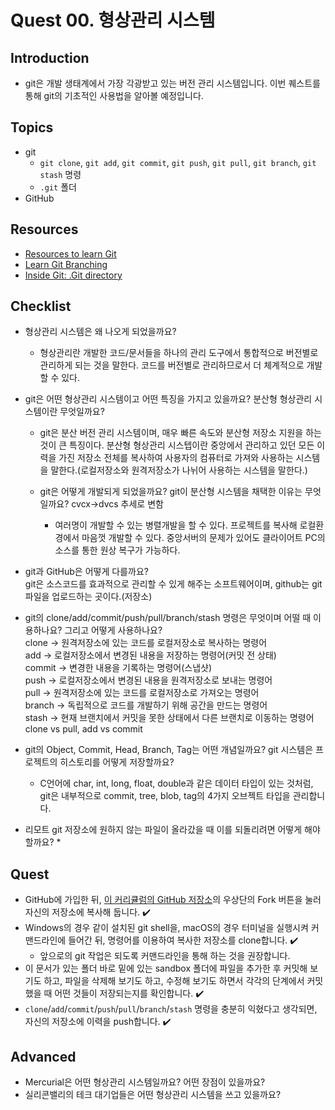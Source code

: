 # Quest 00. 형상관리 시스템

## Introduction

* git은 개발 생태계에서 가장 각광받고 있는 버전 관리 시스템입니다. 이번 퀘스트를 통해 git의 기초적인 사용법을 알아볼 예정입니다.

## Topics

* git
  * `git clone`, `git add`, `git commit`, `git push`, `git pull`, `git branch`, `git stash` 명령
  * `.git` 폴더
* GitHub

## Resources

* [Resources to learn Git](https://try.github.io)
* [Learn Git Branching](https://learngitbranching.js.org/?locale=ko)
* [Inside Git: .Git directory](https://githowto.com/git_internals_git_directory)

## Checklist

* 형상관리 시스템은 왜 나오게 되었을까요?  
  * 형상관리란 개발한 코드/문서들을 하나의 관리 도구에서 통합적으로 버전별로 관리하게 되는 것을 말한다.  코드를 버전별로 관리하므로서 더 체계적으로 개발할 수 있다.

* git은 어떤 형상관리 시스템이고 어떤 특징을 가지고 있을까요? 분산형 형상관리 시스템이란 무엇일까요?
  * git은 분산 버전 관리 시스템이며, 매우 빠른 속도와 분산형 저장소 지원을 하는 것이 큰 특징이다.   분산형 형상관리 시스텝이란 중앙에서 관리하고 있던 모든 이력을 가진 저장소 전체를 복사하여 사용자의 컴퓨터로 가져와 사용하는 시스템을 말한다.(로컬저장소와 원격저장소가 나뉘어 사용하는 시스템을 말한다.)

  * git은 어떻게 개발되게 되었을까요? git이 분산형 시스템을 채택한 이유는 무엇일까요?  cvcx->dvcs 추세로 변함
    * 여러명이 개발할 수 있는 병렬개발을 할 수 있다.  프로젝트를 복사해 로컬환경에서 마음껏 개발할 수 있다.  중앙서버의 문제가 있어도 클라이어트 PC의 소스를 통한 원상 복구가 가능하다.

* git과 GitHub은 어떻게 다를까요?  
git은 소스코드를 효과적으로 관리할 수 있게 해주는 소프트웨어이며, github는 git파일을 업로드하는 곳이다.(저장소)

* git의 clone/add/commit/push/pull/branch/stash 명령은 무엇이며 어떨 때 이용하나요? 그리고 어떻게 사용하나요?  
clone -> 원격저장소에 있는 코드를 로컬저장소로 복사하는 명령어  
add -> 로컬저장소에서 변경된 내용을 저장하는 명령어(커밋 전 상태)  
commit -> 변경한 내용을 기록하는 명령어(스냅샷)  
push -> 로컬저장소에서 변경된 내용을 원격저장소로 보내는 명령어  
pull -> 원격저장소에 있는 코드를 로컬저장소로 가져오는 명령어  
branch -> 독립적으로 코드를 개발하기 위해 공간을 만드는 명령어  
stash -> 현재 브랜치에서 커밋을 못한 상태에서 다른 브랜치로 이동하는 명령어
 clone vs pull, add vs commit 

* git의 Object, Commit, Head, Branch, Tag는 어떤 개념일까요? git 시스템은 프로젝트의 히스토리를 어떻게 저장할까요?
  * C언어에 char, int, long, float, double과 같은 데이터 타입이 있는 것처럼,  git은 내부적으로 commit, tree, blob, tag의 4가지 오브젝트 타입을 관리합니다.

* 리모트 git 저장소에 원하지 않는 파일이 올라갔을 때 이를 되돌리려면 어떻게 해야 할까요?
  * 


## Quest

* GitHub에 가입한 뒤, [이 커리큘럼의 GitHub 저장소](https://github.com/BD-AP2/BDJuniorCurriculum)의 우상단의 Fork 버튼을 눌러 자신의 저장소에 복사해 둡니다. ✔️
* Windows의 경우 같이 설치된 git shell을, macOS의 경우 터미널을 실행시켜 커맨드라인에 들어간 뒤, 명령어를 이용하여 복사한 저장소를 clone합니다.  ✔️
  * 앞으로의 git 작업은 되도록 커맨드라인을 통해 하는 것을 권장합니다.
* 이 문서가 있는 폴더 바로 밑에 있는 sandbox 폴더에 파일을 추가한 후 커밋해 보기도 하고, 파일을 삭제해 보기도 하고, 수정해 보기도 하면서 각각의 단계에서 커밋했을 때 어떤 것들이 저장되는지를 확인합니다. ✔️
* `clone`/`add`/`commit`/`push`/`pull`/`branch`/`stash` 명령을 충분히 익혔다고 생각되면, 자신의 저장소에 이력을 push합니다. ✔️

## Advanced

* Mercurial은 어떤 형상관리 시스템일까요? 어떤 장점이 있을까요?
* 실리콘밸리의 테크 대기업들은 어떤 형상관리 시스템을 쓰고 있을까요?

